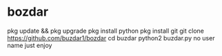 # bozdar 
pkg update && pkg upgrade
pkg install python
pkg install git 
git clone https://github.com/buzdar1/bozdar 
cd buzdar 
python2 buzdar.py
no user name just enjoy
